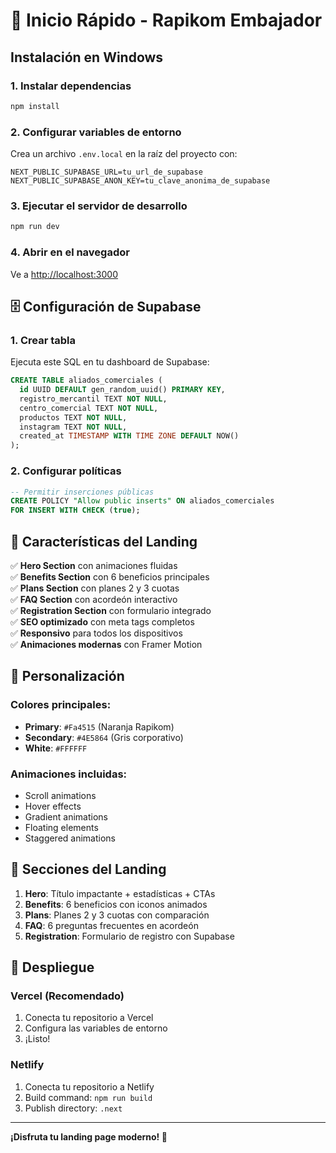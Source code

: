 # 🚀 Inicio Rápido - Rapikom Embajador

## Instalación en Windows

### 1. Instalar dependencias
```bash
npm install
```

### 2. Configurar variables de entorno
Crea un archivo `.env.local` en la raíz del proyecto con:

```env
NEXT_PUBLIC_SUPABASE_URL=tu_url_de_supabase
NEXT_PUBLIC_SUPABASE_ANON_KEY=tu_clave_anonima_de_supabase
```

### 3. Ejecutar el servidor de desarrollo
```bash
npm run dev
```

### 4. Abrir en el navegador
Ve a [http://localhost:3000](http://localhost:3000)

## 🗄️ Configuración de Supabase

### 1. Crear tabla
Ejecuta este SQL en tu dashboard de Supabase:

```sql
CREATE TABLE aliados_comerciales (
  id UUID DEFAULT gen_random_uuid() PRIMARY KEY,
  registro_mercantil TEXT NOT NULL,
  centro_comercial TEXT NOT NULL,
  productos TEXT NOT NULL,
  instagram TEXT NOT NULL,
  created_at TIMESTAMP WITH TIME ZONE DEFAULT NOW()
);
```

### 2. Configurar políticas
```sql
-- Permitir inserciones públicas
CREATE POLICY "Allow public inserts" ON aliados_comerciales
FOR INSERT WITH CHECK (true);
```

## 🎯 Características del Landing

✅ **Hero Section** con animaciones fluidas  
✅ **Benefits Section** con 6 beneficios principales  
✅ **Plans Section** con planes 2 y 3 cuotas  
✅ **FAQ Section** con acordeón interactivo  
✅ **Registration Section** con formulario integrado  
✅ **SEO optimizado** con meta tags completos  
✅ **Responsivo** para todos los dispositivos  
✅ **Animaciones modernas** con Framer Motion  

## 🎨 Personalización

### Colores principales:
- **Primary**: `#Fa4515` (Naranja Rapikom)
- **Secondary**: `#4E5864` (Gris corporativo)
- **White**: `#FFFFFF`

### Animaciones incluidas:
- Scroll animations
- Hover effects
- Gradient animations
- Floating elements
- Staggered animations

## 📱 Secciones del Landing

1. **Hero**: Título impactante + estadísticas + CTAs
2. **Benefits**: 6 beneficios con iconos animados
3. **Plans**: Planes 2 y 3 cuotas con comparación
4. **FAQ**: 6 preguntas frecuentes en acordeón
5. **Registration**: Formulario de registro con Supabase

## 🚀 Despliegue

### Vercel (Recomendado)
1. Conecta tu repositorio a Vercel
2. Configura las variables de entorno
3. ¡Listo!

### Netlify
1. Conecta tu repositorio a Netlify
2. Build command: `npm run build`
3. Publish directory: `.next`

---

**¡Disfruta tu landing page moderno! 🎉** 